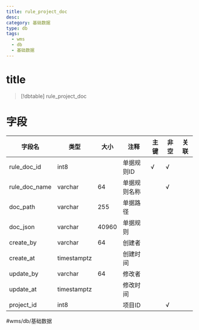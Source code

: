 ```yaml
---
title: rule_project_doc
desc: 
category: 基础数据
type: db
tags:
  - wms
  - db
  - 基础数据
---
```


# title
>[!dbtable] rule_project_doc
> 

# 字段
| 字段名 | 类型 | 大小 | 注释 | 主键 | 非空 | 关联 |
| --- | --- | --- | --- | --- | --- | --- |
| rule_doc_id | int8 |  | 单据规则ID | √ | √ |  |
| rule_doc_name | varchar | 64 | 单据规则名称 |  | √ |  |
| doc_path | varchar | 255 | 单据路径 |  |  |  |
| doc_json | varchar | 40960 | 单据规则 |  |  |  |
| create_by | varchar | 64 | 创建者 |  |  |  |
| create_at | timestamptz |  | 创建时间 |  |  |  |
| update_by | varchar | 64 | 修改者 |  |  |  |
| update_at | timestamptz |  | 修改时间 |  |  |  |
| project_id | int8 |  | 项目ID |  | √ |  |
#wms/db/基础数据
